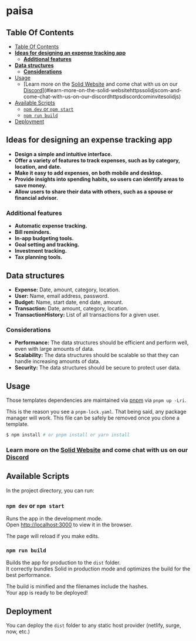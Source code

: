 <h1>paisa</h1>

## Table Of Contents

<!--toc:start-->
- [Table Of Contents](#table-of-contents)
- [**Ideas for designing an expense tracking app**](#ideas-for-designing-an-expense-tracking-app)
  - [**Additional features**](#additional-features)
- [**Data structures**](#data-structures)
  - [**Considerations**](#considerations)
- [Usage](#usage)
  - [Learn more on the [Solid Website](https://solidjs.com) and come chat with us on our [Discord](https://discord.com/invite/solidjs)](#learn-more-on-the-solid-websitehttpssolidjscom-and-come-chat-with-us-on-our-discordhttpsdiscordcominvitesolidjs)
- [Available Scripts](#available-scripts)
  - [`npm dev` or `npm start`](#npm-dev-or-npm-start)
  - [`npm run build`](#npm-run-build)
- [Deployment](#deployment)
<!--toc:end-->

## **Ideas for designing an expense tracking app**

* **Design a simple and intuitive interface.**
* **Offer a variety of features to track expenses, such as by category, location, and date.**
* **Make it easy to add expenses, on both mobile and desktop.**
* **Provide insights into spending habits, so users can identify areas to save money.**
* **Allow users to share their data with others, such as a spouse or financial advisor.**

### **Additional features**

* **Automatic expense tracking.**
* **Bill reminders.**
* **In-app budgeting tools.**
* **Goal setting and tracking.**
* **Investment tracking.**
* **Tax planning tools.**

## **Data structures**

* **Expense:** Date, amount, category, location.
* **User:** Name, email address, password.
* **Budget:** Name, start date, end date, amount.
* **Transaction:** Date, amount, category, location.
* **TransactionHistory:** List of all transactions for a given user.

### **Considerations**

* **Performance:** The data structures should be efficient and perform well, even with large amounts
  of data.
* **Scalability:** The data structures should be scalable so that they can handle increasing amounts
  of data.
* **Security:** The data structures should be secure to protect user data.

## Usage

Those templates dependencies are maintained via [pnpm](https://pnpm.io) via `pnpm up -Lri`.

This is the reason you see a `pnpm-lock.yaml`. That being said, any package manager will work. This
file can be safely be removed once you clone a template.
```bash
$ npm install # or pnpm install or yarn install
```

### Learn more on the [Solid Website](https://solidjs.com) and come chat with us on our [Discord](https://discord.com/invite/solidjs)

## Available Scripts

In the project directory, you can run:

### `npm dev` or `npm start`

Runs the app in the development mode.<br>
Open [http://localhost:3000](http://localhost:3000) to view it in the browser.

The page will reload if you make edits.<br>

### `npm run build`

Builds the app for production to the `dist` folder.<br>
It correctly bundles Solid in production mode and optimizes the build for the best performance.

The build is minified and the filenames include the hashes.<br>
Your app is ready to be deployed!

## Deployment

You can deploy the `dist` folder to any static host provider (netlify, surge, now, etc.)
